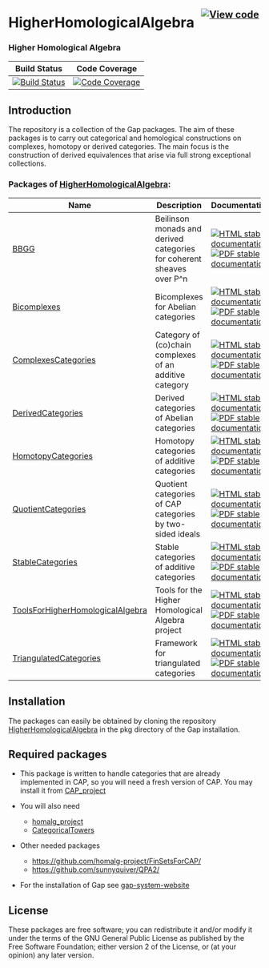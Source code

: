 <!-- BEGIN HEADER -->
# HigherHomologicalAlgebra&ensp;<sup><sup>[![View code][code-img]][code-url]</sup></sup>

### Higher Homological Algebra

| Build Status | Code Coverage |
| ------------ | ------------- |
| [![Build Status][tests-img]][tests-url] | [![Code Coverage][codecov-img]][codecov-url] |

<!-- END HEADER -->

Introduction
------------
The repository is a collection of the Gap packages. The aim of these packages is to carry out categorical and homological constructions on complexes, homotopy or derived categories. The main focus is the construction of derived equivalences that arise via full strong exceptional collections.

<!-- BEGIN FOOTER -->
### Packages of [HigherHomologicalAlgebra](/../../):
| Name | Description | Documentation |
| ---- | ----------- | ------------- |
| [BBGG](BBGG#readme) | Beilinson monads and derived categories for coherent sheaves over P^n | [![HTML stable documentation][html-BBGG-img]][html-BBGG-url] [![PDF stable documentation][pdf-BBGG-img]][pdf-BBGG-url] |
| [Bicomplexes](Bicomplexes#readme) | Bicomplexes for Abelian categories | [![HTML stable documentation][html-Bicomplexes-img]][html-Bicomplexes-url] [![PDF stable documentation][pdf-Bicomplexes-img]][pdf-Bicomplexes-url] |
| [ComplexesCategories](ComplexesCategories#readme) | Category of (co)chain complexes of an additive category | [![HTML stable documentation][html-ComplexesCategories-img]][html-ComplexesCategories-url] [![PDF stable documentation][pdf-ComplexesCategories-img]][pdf-ComplexesCategories-url] |
| [DerivedCategories](DerivedCategories#readme) | Derived categories of Abelian categories | [![HTML stable documentation][html-DerivedCategories-img]][html-DerivedCategories-url] [![PDF stable documentation][pdf-DerivedCategories-img]][pdf-DerivedCategories-url] |
| [HomotopyCategories](HomotopyCategories#readme) | Homotopy categories of additive categories | [![HTML stable documentation][html-HomotopyCategories-img]][html-HomotopyCategories-url] [![PDF stable documentation][pdf-HomotopyCategories-img]][pdf-HomotopyCategories-url] |
| [QuotientCategories](QuotientCategories#readme) | Quotient categories of CAP categories by two-sided ideals | [![HTML stable documentation][html-QuotientCategories-img]][html-QuotientCategories-url] [![PDF stable documentation][pdf-QuotientCategories-img]][pdf-QuotientCategories-url] |
| [StableCategories](StableCategories#readme) | Stable categories of additive categories | [![HTML stable documentation][html-StableCategories-img]][html-StableCategories-url] [![PDF stable documentation][pdf-StableCategories-img]][pdf-StableCategories-url] |
| [ToolsForHigherHomologicalAlgebra](ToolsForHigherHomologicalAlgebra#readme) | Tools for the Higher Homological Algebra project | [![HTML stable documentation][html-ToolsForHigherHomologicalAlgebra-img]][html-ToolsForHigherHomologicalAlgebra-url] [![PDF stable documentation][pdf-ToolsForHigherHomologicalAlgebra-img]][pdf-ToolsForHigherHomologicalAlgebra-url] |
| [TriangulatedCategories](TriangulatedCategories#readme) | Framework for triangulated categories | [![HTML stable documentation][html-TriangulatedCategories-img]][html-TriangulatedCategories-url] [![PDF stable documentation][pdf-TriangulatedCategories-img]][pdf-TriangulatedCategories-url] |

[html-BBGG-img]: https://img.shields.io/badge/🔗%20HTML-stable-blue.svg
[html-BBGG-url]: https://homalg-project.github.io/HigherHomologicalAlgebra/BBGG/doc/chap0_mj.html

[pdf-BBGG-img]: https://img.shields.io/badge/🔗%20PDF-stable-blue.svg
[pdf-BBGG-url]: https://homalg-project.github.io/HigherHomologicalAlgebra/BBGG/download_pdf.html


[html-Bicomplexes-img]: https://img.shields.io/badge/🔗%20HTML-stable-blue.svg
[html-Bicomplexes-url]: https://homalg-project.github.io/HigherHomologicalAlgebra/Bicomplexes/doc/chap0_mj.html

[pdf-Bicomplexes-img]: https://img.shields.io/badge/🔗%20PDF-stable-blue.svg
[pdf-Bicomplexes-url]: https://homalg-project.github.io/HigherHomologicalAlgebra/Bicomplexes/download_pdf.html


[html-ComplexesCategories-img]: https://img.shields.io/badge/🔗%20HTML-stable-blue.svg
[html-ComplexesCategories-url]: https://homalg-project.github.io/HigherHomologicalAlgebra/ComplexesCategories/doc/chap0_mj.html

[pdf-ComplexesCategories-img]: https://img.shields.io/badge/🔗%20PDF-stable-blue.svg
[pdf-ComplexesCategories-url]: https://homalg-project.github.io/HigherHomologicalAlgebra/ComplexesCategories/download_pdf.html


[html-DerivedCategories-img]: https://img.shields.io/badge/🔗%20HTML-stable-blue.svg
[html-DerivedCategories-url]: https://homalg-project.github.io/HigherHomologicalAlgebra/DerivedCategories/doc/chap0_mj.html

[pdf-DerivedCategories-img]: https://img.shields.io/badge/🔗%20PDF-stable-blue.svg
[pdf-DerivedCategories-url]: https://homalg-project.github.io/HigherHomologicalAlgebra/DerivedCategories/download_pdf.html


[html-HomotopyCategories-img]: https://img.shields.io/badge/🔗%20HTML-stable-blue.svg
[html-HomotopyCategories-url]: https://homalg-project.github.io/HigherHomologicalAlgebra/HomotopyCategories/doc/chap0_mj.html

[pdf-HomotopyCategories-img]: https://img.shields.io/badge/🔗%20PDF-stable-blue.svg
[pdf-HomotopyCategories-url]: https://homalg-project.github.io/HigherHomologicalAlgebra/HomotopyCategories/download_pdf.html


[html-QuotientCategories-img]: https://img.shields.io/badge/🔗%20HTML-stable-blue.svg
[html-QuotientCategories-url]: https://homalg-project.github.io/HigherHomologicalAlgebra/QuotientCategories/doc/chap0_mj.html

[pdf-QuotientCategories-img]: https://img.shields.io/badge/🔗%20PDF-stable-blue.svg
[pdf-QuotientCategories-url]: https://homalg-project.github.io/HigherHomologicalAlgebra/QuotientCategories/download_pdf.html


[html-StableCategories-img]: https://img.shields.io/badge/🔗%20HTML-stable-blue.svg
[html-StableCategories-url]: https://homalg-project.github.io/HigherHomologicalAlgebra/StableCategories/doc/chap0_mj.html

[pdf-StableCategories-img]: https://img.shields.io/badge/🔗%20PDF-stable-blue.svg
[pdf-StableCategories-url]: https://homalg-project.github.io/HigherHomologicalAlgebra/StableCategories/download_pdf.html


[html-ToolsForHigherHomologicalAlgebra-img]: https://img.shields.io/badge/🔗%20HTML-stable-blue.svg
[html-ToolsForHigherHomologicalAlgebra-url]: https://homalg-project.github.io/HigherHomologicalAlgebra/ToolsForHigherHomologicalAlgebra/doc/chap0_mj.html

[pdf-ToolsForHigherHomologicalAlgebra-img]: https://img.shields.io/badge/🔗%20PDF-stable-blue.svg
[pdf-ToolsForHigherHomologicalAlgebra-url]: https://homalg-project.github.io/HigherHomologicalAlgebra/ToolsForHigherHomologicalAlgebra/download_pdf.html


[html-TriangulatedCategories-img]: https://img.shields.io/badge/🔗%20HTML-stable-blue.svg
[html-TriangulatedCategories-url]: https://homalg-project.github.io/HigherHomologicalAlgebra/TriangulatedCategories/doc/chap0_mj.html

[pdf-TriangulatedCategories-img]: https://img.shields.io/badge/🔗%20PDF-stable-blue.svg
[pdf-TriangulatedCategories-url]: https://homalg-project.github.io/HigherHomologicalAlgebra/TriangulatedCategories/download_pdf.html


[tests-img]: https://github.com/homalg-project/HigherHomologicalAlgebra/actions/workflows/Tests.yml/badge.svg?branch=master
[tests-url]: https://github.com/homalg-project/HigherHomologicalAlgebra/actions/workflows/Tests.yml?query=branch%3Amaster

[codecov-img]: https://codecov.io/gh/homalg-project/HigherHomologicalAlgebra/branch/master/graph/badge.svg
[codecov-url]: https://app.codecov.io/gh/homalg-project/HigherHomologicalAlgebra

[code-img]: https://img.shields.io/badge/-View%20code-blue?logo=github
[code-url]: https://github.com/homalg-project/HigherHomologicalAlgebra#top
<!-- END FOOTER -->

Installation
-----------
The packages can easily be obtained by cloning the repository
[HigherHomologicalAlgebra](https://github.com/homalg-project/HigherHomologicalAlgebra)
in the pkg directory of the Gap installation.

Required packages
-----------------

* This package is written to handle categories that are already implemented in CAP, so you will need a fresh version of CAP. You may install it from [CAP_project](https://github.com/homalg-project/CAP_project)

* You will also need
  - [homalg_project](https://github.com/homalg-project/homalg_project.git)
  - [CategoricalTowers](https://github.com/homalg-project/CategoricalTowers.git)

* Other needed packages
  - https://github.com/homalg-project/FinSetsForCAP/
  - https://github.com/sunnyquiver/QPA2/
 
* For the installation of Gap see [gap-system-website](https://www.gap-system.org)

License
-------
These packages are free software; you can redistribute it and/or modify it under the terms of the GNU General Public License as
published by the Free Software Foundation; either version 2 of the License, or (at your opinion) any later version.
